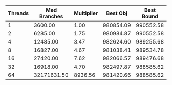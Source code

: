 |Threads | Med Branches | Multiplier | Best Obj | Best Bound |
| - | - | - | - | - |
|1|3600.00|1.00|980854.09|990552.58|
|2|6285.00|1.75|980984.87|990552.58|
|4|12485.00|3.47|982624.60|989255.68|
|8|16827.00|4.67|981038.41|989534.78|
|16|27420.00|7.62|982066.57|989476.68|
|32|16918.00|4.70|982497.87|988585.62|
|64|32171631.50|8936.56|981420.66|988585.62|
